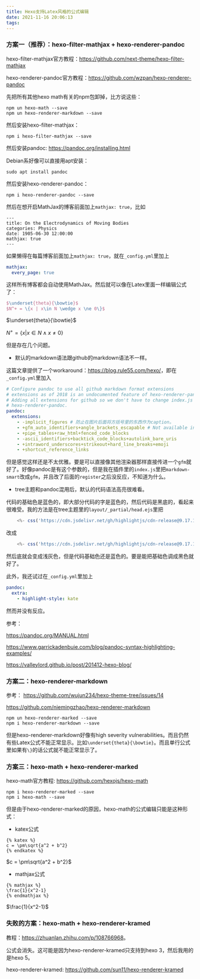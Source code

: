 ```yaml
---
title: Hexo支持Latex风格的公式编辑
date: 2021-11-16 20:06:13
tags:
---
```


### 方案一（推荐）：hexo-filter-mathjax + hexo-renderer-pandoc

hexo-filter-mathjax官方教程：<https://github.com/next-theme/hexo-filter-mathjax>

hexo-renderer-pandoc官方教程：<https://github.com/wzpan/hexo-renderer-pandoc>

先把所有其他hexo math有关的npm包卸掉，比方说这些：

```shell
npm un hexo-math --save
npm un hexo-renderer-markdown --save
```

然后安装hexo-filter-mathjax：

```shell
npm i hexo-filter-mathjax --save
```

然后安装pandoc: <https://pandoc.org/installing.html>

Debian系好像可以直接用apt安装：

```shell
sudo apt install pandoc
```

然后安装hexo-renderer-pandoc：

```shell
npm i hexo-renderer-pandoc --save
```

然后在想开启MathJax的博客前面加上```mathjax: true```，比如

```
---
title: On the Electrodynamics of Moving Bodies
categories: Physics
date: 1905-06-30 12:00:00
mathjax: true
---
```

如果懒得在每篇博客前面加上```mathjax: true```，就在```_config.yml```里加上

```yml
mathjax:
  every_page: true
```

这样所有博客都会自动使用MathJax。然后就可以像在Latex里面一样编辑公式了：

```tex
$\underset{theta}{\bowtie}$
$N^+ = \{x | x\in N \wedge x \ne 0\}$
```

$\underset{theta}{\bowtie}$

$N^+ = \{x | x\in N \wedge x \ne 0\}$

但是存在几个问题。

- 默认的markdown语法跟github的markdown语法不一样。

这篇文章提供了一个workaround：<https://blog.rule55.com/hexo/>，即在```_config.yml```里加入

```yml
# Configure pandoc to use all github markdown format extensions
# extensions as of 2018 is an undocumented feature of hexo-renderer-pandoc
# Adding all extensions for github so we don't have to change index.js of
# hexo-renderer-pandoc.
pandoc:
  extensions:
    - -implicit_figures # 防止在图片后面将方括号里的东西作为caption。
    - +gfm_auto_identifiers+angle_brackets_escapable # Not available in pandoc 1.16
    - +pipe_tables+raw_html+fenced_code_blocks
    - -ascii_identifiers+backtick_code_blocks+autolink_bare_uris
    - +intraword_underscores+strikeout+hard_line_breaks+emoji
    - +shortcut_reference_links
```

但是感觉这样还是不太优雅。要是可以直接像其他渲染器那样直接传进一个```gfm```就好了。好像pandoc是有这个参数的，但是我在插件里的```index.js```里把```markdown-smart```改成```gfm```，并且改了后面的```register```之后没反应，不知道为什么。

- tree主题和pandoc混用后，默认的代码语法高亮很难看。

代码的基础色是蓝色的，即大部分代码的字是蓝色的，然后代码是黑底的，看起来很难受。我的方法是在tree主题里的```layout/_partial/head.ejs```里把

```js
	<%- css('https://cdn.jsdelivr.net/gh/highlightjs/cdn-release@9.17.1/build/styles/darcula.min.css') %>
```

改成

```js
	<%- css('https://cdn.jsdelivr.net/gh/highlightjs/cdn-release@9.17.1/build/styles/github.min.css') %>
```

然后底就会变成浅灰色，但是代码基础色还是蓝色的。要是能把基础色调成黑色就好了。

此外，我还试过在```_config.yml```里加上

```yml
pandoc:
  extra:
    - highlight-style: kate
```

然而并没有反应。

参考：

<https://pandoc.org/MANUAL.html>

<https://www.garrickadenbuie.com/blog/pandoc-syntax-highlighting-examples/>

<https://valleylord.github.io/post/201412-hexo-blog/>

### 方案二：hexo-renderer-markdown

参考：
<https://github.com/wujun234/hexo-theme-tree/issues/14>

<https://github.com/niemingzhao/hexo-renderer-markdown>

```shell
npm un hexo-renderer-marked --save
npm i hexo-renderer-markdown --save
```

但是hexo-renderer-markdown好像有high severity vulnerabilities。而且仍然有些Latex公式不能正常显示。比如```\underset{theta}{\bowtie}```。而且单行公式里如果有```\}```的话公式就不能正常显示了。

### 方案三：hexo-math + hexo-renderer-marked

hexo-math官方教程: <https://github.com/hexojs/hexo-math>

```shell
npm i hexo-renderer-marked --save
npm i hexo-math --save
```

但是由于hexo-renderer-marked的原因，hexo-math的公式编辑只能是这种形式：

- katex公式

```
{% katex %}
c = \pm\sqrt{a^2 + b^2}
{% endkatex %}
```

$c = \pm\sqrt{a^2 + b^2}$

- mathjax公式

```
{% mathjax %}
\frac{1}{x^2-1}
{% endmathjax %}
```

$\frac{1}{x^2-1}$

### 失败的方案：hexo-math + hexo-renderer-kramed

教程：<https://zhuanlan.zhihu.com/p/108766968>。

公式会消失。这可能是因为hexo-renderer-kramed只支持到hexo 3，然后我用的是hexo 5。

hexo-renderer-kramed: <https://github.com/sun11/hexo-renderer-kramed>
